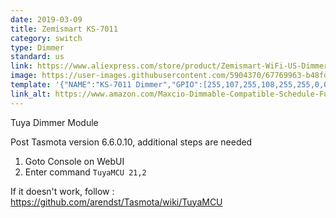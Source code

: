 ```yaml
---
date: 2019-03-09
title: Zemismart KS-7011
category: switch
type: Dimmer
standard: us
link: https://www.aliexpress.com/store/product/Zemismart-WiFi-US-Dimmer-Switch-110V-240V-for-Light-with-Display-Screen-Smart-Life-Alexa-Google/1848374_32980154009.html
image: https://user-images.githubusercontent.com/5904370/67769963-b48fd500-fa55-11e9-8403-7217ee65c40d.png
template: '{"NAME":"KS-7011 Dimmer","GPIO":[255,107,255,108,255,255,0,0,255,255,255,255,255],"FLAG":0,"BASE":54}'
link_alt: https://www.amazon.com/Maxcio-Dimmable-Compatible-Schedule-Function/dp/B07HRC69N8
---
```

Tuya Dimmer Module

Post Tasmota version 6.6.0.10, additional steps are needed

1. Goto Console on WebUI
2. Enter command `TuyaMCU 21,2`

If it doesn't work, follow : https://github.com/arendst/Tasmota/wiki/TuyaMCU
